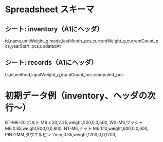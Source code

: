# Spreadsheet スキーマ

## シート: inventory（A1にヘッダ）
id,name,unitWeight_g,mode,lastMonth_pcs,currentWeight_g,currentCount_pcs,yearStart_pcs,updatedAt

## シート: records（A1にヘッダ）
ts,id,method,inputWeight_g,inputCount_pcs,computed_pcs

# 初期データ例（inventory、ヘッダの次行〜）
BT-M6-20,ボルト M6 x 20,2.25,weight,500,0,0,500,
WS-M6,ワッシャ M6,0.85,weight,800,0,0,800,
NT-M6,ナット M6,1.10,weight,600,0,0,600,
PIN-2MM,ダウエルピン 2mm,0.35,weight,1200,0,0,1200,
